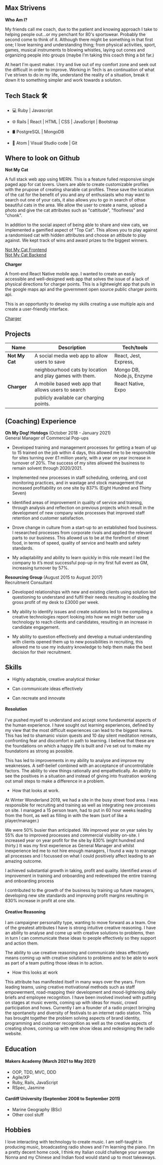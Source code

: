## Max Strivens

**Who Am I?**

My friends call me coach, due to the patient and knowing approach I take to helping people out...or my penchant for 80's sportswear. Probably the second come to think of it. Although there might be something in that first one; I love learning and understanding thing; from physical activities, sport, games, musical instruments to blowing whistles, laying out cones and organizing people into groups (maybe I'm taking this coach thing a bit far.)

At heart I'm quest maker. I try and live out of my comfort zone and seek out the difficult in order to improve. Working in Tech is an continuation of what I've striven to do in my life, understand the reality of a situation, break it down it to something simpler and work towards a solution.

## Tech Stack 🛠

- 💻  Ruby | Javascript

- 🌐 Rails | React | HTML | CSS | JavaScript | Bootstrap 

- 🛢 PostgreSQL | MongoDB

- 🔧 Atom | Visual Studio code | Git

## Where to look on Github

**Not My Cat**

A full stack web app using MERN. This is a feature fulled responsive single paged app for cat lovers. Users are able to create customizable profiles with the prupose of creating sharable cat profiles. These save the location of the cat for the benefit of you and any of enthusiasts who may want to search out one of your cats, it also allows you to go in search of othse beautiful cats in the area. We allow the user to create a name, upload a photo and give the cat attributes such as "cattitude", "floofiness" and "chonk".

In addition to the social aspect of being able to share and view cats, we implemented a gamified aspect of "Top Cat". This allows you to play against a randomised cat with hidden attributes and choose an attibute to play against. We kept track of wins and award prizes to the biggest winners.

<a href='https://github.com/mstrivens/not_my_cat_frontend'>Not My Cat Frontend</a>  
<a href='https://github.com/mstrivens/not_my_cat_backend'>Not My Cat Backend</a>

**Charger**

A front-end React Native mobile app. I wanted to create an easily accessible and well-designed web app that solves the issue of a lack of physical directions for charger points. This is a lightweight app that pulls in the google maps api and the government open source public charger points api. 

This is an opportunity to develop my skills creating a  use multiple apis and create a user-friendly interface.

<a href='https://github.com/mstrivens/charger'>Charger</a>

## Projects

| Name                         | Description                                             | Tech/tools                |
| ---------------------------- | -------------------                                     | -----------------         |
| **Not My Cat**               | A social media web app to allow users to save           | React, Jest, Express,     |
|                              | neighbourhood cats by location and play games with them.| Mongo DB, Node.js, Enzyme |
|  **Charger**                 | A mobile based web app that allows users to search      | React Native, Expo        |
|                              |  publicly available car charging points.                |                           |

## (Coaching) Experience

**Oh My Dog! Hotdogs** (October 2018 - January 2021)  
General Manager of Commercial Pop-ups

- Developed training and management processes for getting a team of up to 15 trained on the job within 4 days, this allowed me to be responsible for sites turning over £1 million yearly,  with a year on year increase in turnover of 20%. The success of my sites allowed the business to remain solvent through 2020/2021.

- Implemented new processes in staff scheduling, ordering, and cost monitoring practices, and in wastage and stock management that increased profitability on one site by 837% (Eight Hundred and Thirty Seven)

- Identified areas of improvement in quality of service and training, through analysis and reflection on previous projects which result in the development of new company wide processes that improved staff retention and customer satisfaction.

- Drove change in culture from a start-up to an established food business. I researched processes from corporate rivals and applied the relevant parts to our business. This allowed us to be at the forefront of street food, in terms of speed, quality of service and health and safety standards.

- My adaptability and ability to learn quickly in this role meant I led the company to it’s most successful pop-up in my first full event as GM, increasing turnover by 57%.

**Resourcing Group** (August 2015 to August 2017)  
Recruitment Consultant

- Developed relationships with new and existing clients using solution led questioning to understand and fulfil their needs resulting in doubling the gross profit of my desk to £3000 per week.

- My ability to identify issues and create solutions led to me compiling a creative technologies report looking into how we might better use technology to reach clients and candidates, resulting in an increase in candidate engagement.

- My ability to question effectively and develop a mutual understanding with clients opened them up to new possibilities in recruiting, this allowed me to use my industry knowledge to help them make the best decision for their recruitment.

## Skills

- Highly adaptable, creative analytical thinker  

- Can communicate ideas effectively  

- Can recreate and innovate

#### Resolution

I've pushed myself to understand and accept some fundamental aspects of the human experience. I have sought out learning experiences, defined by my view that the most difficult experiences can lead to the biggest learns. This has led to shamanic vision quests and 10 day silent meditation retreats, confronting fear and discomfort in path to learning. I believe that these are the foundations on which a happy life is built and i've set out to make my foundations as strong as possible.

This has led to improvements in my ability to analyse and improve my weaknesses. A self-belief combined with an acceptance of uncontrollable factors. The ability to view things rationally and empathetically. An ability to see the positives in a situation and instead of giving into frustration working out small steps to make a difference in a problem.

- How that looks at work.

At Winter Wonderland 2019, we had a site in the busy street food area. I was responsible for recruiting and training as well as integrating new processes on site. I managed a 15 person team, had to put in 60 hour weeks leading from the front, as well as filling in with the team (sort of like a player/manager.)

We were 50% busier than anticipated. We improved year on year sales by 55% due to improved processes and commercial visibility on-site. I increased year on year profit for the site by 830% (eight hundred and thirty.) It was my first experience as General Manager and whilst inexperience led me to not hire enough managers, I found a way to manage all processes and I focussed on what I could positively affect leading to an amazing outcome.

I achieved substantial growth in taking, profit and quality. Identified areas of improvement in training and onboarding and redeveloped the entire training and onboarding process

I contributed to the growth of the business by training up future managers, developing new site standards and improving profit margins resulting in 830% increase in profit at one site.

#### Creative Reasoning

I am campaigner personality type, wanting to move forward as a team. One of the greatest attributes I have is strong intuitive creative reasoning. I have an ability to analyse and come up with creative solutions to problems, then in turn I can communicate these ideas to people effectively so they support and action them.

The ability to use creative reasoning and communicate ideas effectively means coming up with creative solutions to problems and to be able to work as part of a team putting those ideas in to action.

- How this looks at work

This attribute has manifested itself in many ways over the years. From leading teams, using creative motivational methods such as staff empowerment, road-mapping their development and mood-lightening daily briefs and employee recognition.
I have been involved involved with putting on stages at music events, coming up with ideas for music, crowd participation and hows.
Currently I am a founder of a radio project bringing the spontaneity and diversity of festivals to an internet radio station. This has brought together the problem solving aspects of brand identity, programming and customer recognition as well as the creative aspects of creating shows, coming up with new show ideas and redesigning the radio website.

## Education

#### Makers Academy (March 2021 to May 2021)

- OOP, TDD, MVC, DDD
- Agile/XP
- Ruby, Rails, JavaScript
- RSpec, Jasmine

#### Cardiff University (September 2008 to September 2011)

- Marine Geography (BSc)
- Other cool stuff

## Hobbies

I love interacting with technology to create music. I am self-taught in producing music, broadcasting radio shows and I'm learning the piano.
I'm a pretty decent home cook, I think my Italian could challenge your average Nonna and my Chinese and Indian food would stand up to most takeaways.
